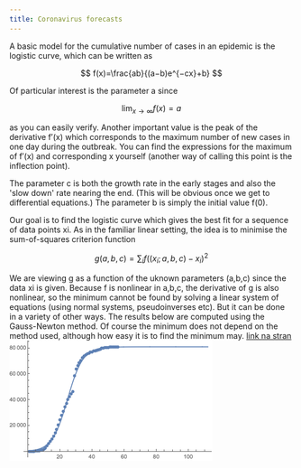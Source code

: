 ```yaml
---
title: Coronavirus forecasts
---
```


A basic model for the cumulative number of cases in an epidemic is the logistic curve, which can be written as

$$
f(x)=\frac{ab}{(a−b)e^{−cx}+b}
$$

Of particular interest is the parameter a since

$$
\lim_{x\to\infty}f(x)=a
$$

as you can easily verify. Another important value is the peak of the derivative f′(x) which corresponds to the maximum number of new cases in one day during the outbreak. You can find the expressions for the maximum of f′(x) and corresponding x yourself (another way of calling this point is the inflection point).

The parameter c is both the growth rate in the early stages and also the 'slow down' rate nearing the end. (This will be obvious once we get to differential equations.) The parameter b is simply the initial value f(0). 

Our goal is to find the logistic curve which gives the best fit for a sequence of data points xi. As in the familiar linear setting, the idea is to minimise the sum-of-squares criterion function

$$
g(a,b,c)=\sum_if((x_i;a,b,c)−x_i)^2
$$

We are viewing g as a function of the uknown parameters (a,b,c) since the data xi is given. Because f is nonlinear in a,b,c, the derivative of g is also nonlinear, so the minimum cannot be found by solving a linear system of equations (using normal systems, pseudoinverses etc). But it can be done in a variety of other ways. The results below are computed using the Gauss-Newton method. Of course the minimum does not depend on the method used, although how easy it is to find the minimum may.
[link na stran](test.md)
![podatki za kitajsko](corona_kitajska.png)
